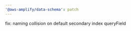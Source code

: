 ```yaml
---
'@aws-amplify/data-schema': patch
---
```


fix: naming collision on default secondary index queryField
